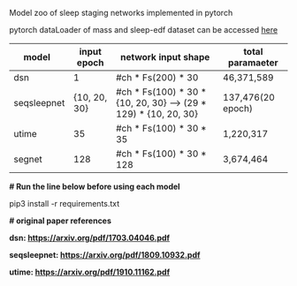 Model zoo of sleep staging networks implemented in pytorch

pytorch dataLoader of mass and sleep-edf dataset can be accessed [here](https://drive.google.com/drive/folders/1ayevfsoN8pYUUKx4nTMHn6nVs3oIY5qI)

model    |  input epoch  | network input shape                | total paramaeter
---------|---------------|------------------------------------|-------------------
dsn      |        1      | #ch * Fs(200) * 30                 |   46,371,589
seqsleepnet |{10, 20, 30}| #ch * Fs(100) * 30 * {10, 20, 30} --> (29 * 129) * {10, 20, 30} |  137,476(20 epoch)
utime    |       35      | #ch * Fs(100) * 30 * 35            |    1,220,317
segnet   |      128      | #ch * Fs(100) * 30 * 128           |    3,674,464

<b># Run the line below before using each model </b>

pip3 install -r requirements.txt

<b># original paper references

dsn: https://arxiv.org/pdf/1703.04046.pdf

seqsleepnet: https://arxiv.org/pdf/1809.10932.pdf

utime: https://arxiv.org/pdf/1910.11162.pdf
